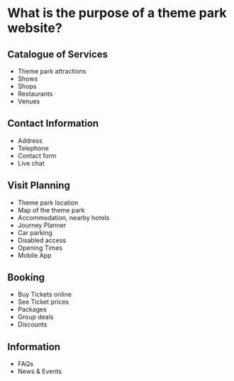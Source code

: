 # What is the purpose of a theme park website?

## Catalogue of Services

- Theme park attractions
- Shows
- Shops
- Restaurants
- Venues

## Contact Information

- Address
- Telephone
- Contact form
- Live chat

## Visit Planning

- Theme park location
- Map of the theme park
- Accommodation, nearby hotels
- Journey Planner
- Car parking
- Disabled access
- Opening Times
- Mobile App

## Booking

- Buy Tickets online
- See Ticket prices
- Packages
- Group deals
- Discounts

## Information

- FAQs
- News & Events
